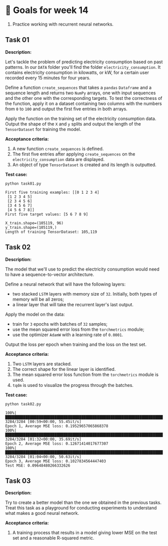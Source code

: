 # 🎯 Goals for week 14

1. Practice working with recurrent neural networks.

## Task 01

**Description:**

Let's tackle the problem of predicting electricity consumption based on past patterns. In our `DATA` folder you'll find the folder `electricity_consumption`. It contains electricity consumption in kilowatts, or kW, for a certain user recorded every 15 minutes for four years.

Define a function `create_sequences` that takes a `pandas` `Dataframe` and a sequence length and returns two `NumPy` arrays, one with input sequences and the other one with the corresponding targets. To test the correctness of the function, apply it on a dataset containing two columns with the numbers from `0` to `100` and output the first five entries in both arrays.

Apply the function on the training set of the electricity consumption data. Output the shape of the `X` and `y` splits and output the length of the `TensorDataset` for training the model.

**Acceptance criteria:**

1. A new function `create_sequences` is defined.
2. The first five entries after applying `create_sequences` on the `electricity_consumption` data are displayed.
3. An object of type `TensorDataset` is created and its length is outputted.

**Test case:**

```console
python task01.py
```

```console
First five training examples: [[0 1 2 3 4]
 [1 2 3 4 5]
 [2 3 4 5 6]
 [3 4 5 6 7]
 [4 5 6 7 8]]
First five target values: [5 6 7 8 9]

X_train.shape=(105119, 96)
y_train.shape=(105119,)
Length of training TensorDataset: 105,119
```

## Task 02

**Description:**

The model that we'll use to predict the electricity consumption would need to have a sequence-to-vector architecture.

Define a neural network that will have the following layers:

- two stacked `LSTM` layers with memory size of `32`. Initially, both types of memory will be all zeros;
- a linear layer that will take the recurrent layer's last output.

Apply the model on the data:

- train for `3` epochs with batches of `32` samples;
- use the mean squared error loss from the `torchmetrics` module;
- use the optimizer `AdamW` with a learning rate of `0.0001`.

Output the loss per epoch when training and the loss on the test set.

**Acceptance criteria:**

1. Two `LSTM` layers are stacked.
2. The correct shape for the linear layer is identified.
3. The mean squared error loss function from the `torchmetrics` module is used.
4. `tqdm` is used to visualize the progress through the batches.

**Test case:**

```console
python task02.py
```

```console
100%|█████████████████████████████████████████████████████████████████████████████████████████████████████████████████████████████████████████████████████| 3284/3284 [00:59<00:00, 55.45it/s]
Epoch 1, Average MSE loss: 0.19529657065868378
100%|█████████████████████████████████████████████████████████████████████████████████████████████████████████████████████████████████████████████████████| 3284/3284 [01:32<00:00, 35.69it/s]
Epoch 2, Average MSE loss: 0.12671414017677307
100%|█████████████████████████████████████████████████████████████████████████████████████████████████████████████████████████████████████████████████████| 3284/3284 [01:04<00:00, 50.63it/s]
Epoch 3, Average MSE loss: 0.1027834564447403
Test MSE: 0.09648480266332626
```

## Task 03

**Description:**

Try to create a better model than the one we obtained in the previous tasks. Treat this task as a playground for conducting experiments to understand what makes a good neural network.

**Acceptance criteria:**

1. A training process that results in a model giving lower MSE on the test set and a reasonable R-squared metric.
